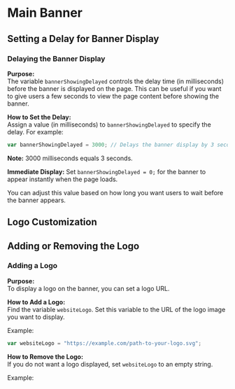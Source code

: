 # Main Banner

## Setting a Delay for Banner Display

### Delaying the Banner Display

**Purpose:**  
The variable `bannerShowingDelayed` controls the delay time (in milliseconds) before the banner is displayed on the page. This can be useful if you want to give users a few seconds to view the page content before showing the banner.

**How to Set the Delay:**  
Assign a value (in milliseconds) to `bannerShowingDelayed` to specify the delay. For example:

```javascript
var bannerShowingDelayed = 3000; // Delays the banner display by 3 seconds

```

**Note:** 3000 milliseconds equals 3 seconds.

**Immediate Display:** Set `bannerShowingDelayed = 0;` for the banner to appear instantly when the page loads.

You can adjust this value based on how long you want users to wait before the banner appears.


## Logo Customization

## Adding or Removing the Logo

### Adding a Logo

**Purpose:**  
To display a logo on the banner, you can set a logo URL.

**How to Add a Logo:**  
Find the variable `websiteLogo`. Set this variable to the URL of the logo image you want to display.

Example:

```javascript
var websiteLogo = "https://example.com/path-to-your-logo.svg";

```

**How to Remove the Logo:**  
If you do not want a logo displayed, set `websiteLogo` to an empty string.

Example:
```

















